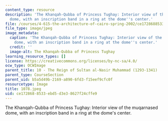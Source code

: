 ```yaml
---
content_type: resource
description: 'The Khanqah-Qubba of Princess Tughay: Interior view of the muqarnased
  dome, with an inscription band in a ring at the dome''s center.'
file: /courses/4-615-the-architecture-of-cairo-spring-2002/ce1728688533ebd5d3e38627f24cffe9_1078.jpeg
file_type: image/jpeg
image_metadata:
  caption: 'The Khanqah-Qubba of Princess Tughay: Interior view of the muqarnased
    dome, with an inscription band in a ring at the dome''s center.'
  credit: ''
  image-alt: The Khanqah-Qubba of Princess Tughay
learning_resource_types: []
license: https://creativecommons.org/licenses/by-nc-sa/4.0/
ocw_type: OCWImage
parent_title: 10 - The Reign of Sultan al-Nasir Muhammad (1293-1341)
parent_type: CourseSection
parent_uid: b5a5d49b-2169-a890-6fd3-f15eef9cfc0f
resourcetype: Image
title: 1078.jpeg
uid: ce172868-8533-ebd5-d3e3-8627f24cffe9
---
```

The Khanqah-Qubba of Princess Tughay: Interior view of the muqarnased dome, with an inscription band in a ring at the dome's center.